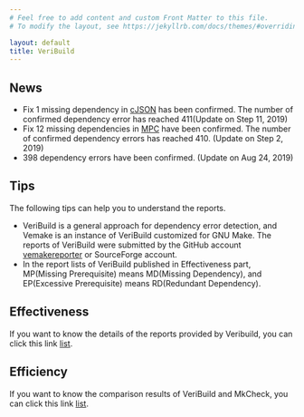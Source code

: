 ```yaml
---
# Feel free to add content and custom Front Matter to this file.
# To modify the layout, see https://jekyllrb.com/docs/themes/#overriding-theme-defaults

layout: default
title: VeriBuild
---
```


## News
- Fix 1 missing dependency in [cJSON](https://github.com/DaveGamble/cJSON/pull/380) has been confirmed. The number of confirmed dependency error has reached 411(Update on Step 11, 2019)
- Fix 12 missing dependencies in [MPC](https://github.com/orangeduck/mpc/pull/115) have been confirmed. The number of confirmed dependency errors has reached 410. (Update on Step 2, 2019)
- 398 dependency errors have been confirmed. (Update on Aug 24, 2019)

## Tips
The following tips can help you to understand the reports.
- VeriBuild is a general approach for dependency error detection, and Vemake is an instance of VeriBuild customized for GNU Make. The reports of VeriBuild were submitted by the GitHub account [vemakereporter](https://github.com/vemakereporter) or SourceForge account.
- In the report lists of VeriBuild published in Effectiveness part, MP(Missing Prerequisite) means MD(Missing Dependency), and EP(Excessive Prerequisite) means RD(Redundant Dependency).

## Effectiveness
If you want to know the details of the reports provided by Veribuild, you can click this link [list](/list).

## Efficiency
If you want to know the comparison results of VeriBuild and MkCheck, you can click this link [list](/compare).
